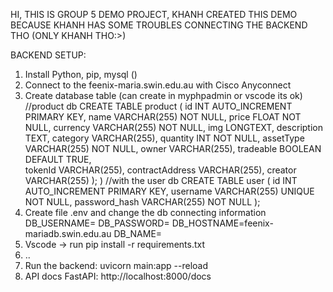 HI, THIS IS GROUP 5 DEMO PROJECT, KHANH CREATED THIS DEMO BECAUSE KHANH HAS SOME TROUBLES CONNECTING 
THE BACKEND THO (ONLY KHANH THO:>)

BACKEND SETUP:
1. Install Python, pip, mysql ()
2. Connect to the feenix-maria.swin.edu.au with Cisco Anyconnect
3. Create database table (can create in myphpadmin or vscode its ok)
  //product db
CREATE TABLE product (
    id INT AUTO_INCREMENT PRIMARY KEY,
    name VARCHAR(255) NOT NULL,
    price FLOAT NOT NULL,
    currency VARCHAR(255) NOT NULL,
    img LONGTEXT,
    description TEXT,
    category VARCHAR(255),
    quantity INT NOT NULL,
    assetType VARCHAR(255) NOT NULL,
    owner VARCHAR(255),
    tradeable BOOLEAN DEFAULT TRUE,                 
    tokenId VARCHAR(255),
    contractAddress VARCHAR(255),
    creator VARCHAR(255)
);
   )
  //with the user db
   CREATE TABLE user (
    id INT AUTO_INCREMENT PRIMARY KEY,
    username VARCHAR(255) UNIQUE NOT NULL,
    password_hash VARCHAR(255) NOT NULL
  );
4. Create file .env and change the db connecting information
   DB_USERNAME=
   DB_PASSWORD=
   DB_HOSTNAME=feenix-mariadb.swin.edu.au
   DB_NAME=
5. Vscode -> run pip install -r requirements.txt
6. ..
7. Run the backend: uvicorn main:app --reload
8. API docs FastAPI: http://localhost:8000/docs


       
